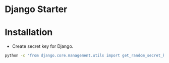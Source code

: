# Django Starter

# Installation

- Create secret key for Django.

```bash
python -c 'from django.core.management.utils import get_random_secret_key; print(get_random_secret_key())'
```
